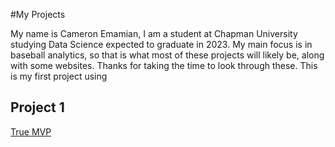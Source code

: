 #My Projects

My name is Cameron Emamian, I am a student at Chapman University studying Data Science expected to graduate in 2023. My main focus is in baseball analytics, so that is what most of these projects will likely be, along with some websites. Thanks for taking the time to look through these. This is my first project using 

## Project 1

[True MVP](https://rpubs.com/Cam_Emamian/845417)
